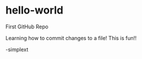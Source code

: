 # hello-world
First GitHub Repo

Learning how to commit changes to a file!
This is fun!!

-simplext
